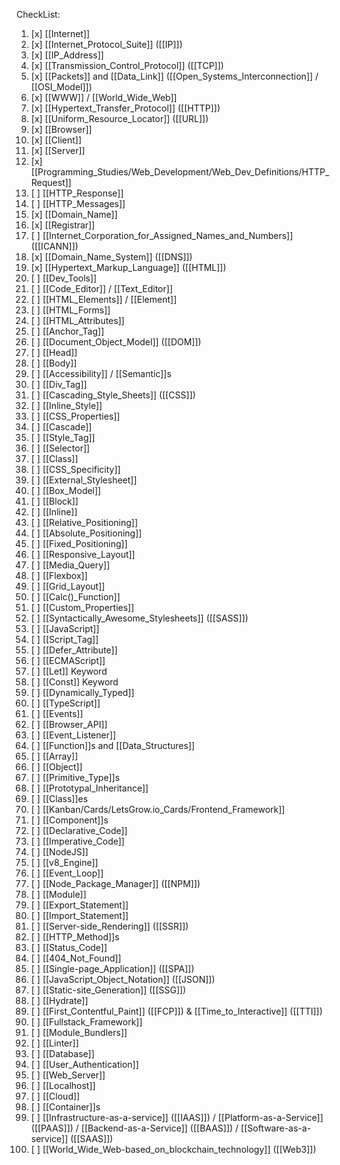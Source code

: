 CheckList:

1. [x] [[Internet]] 
2. [x] [[Internet_Protocol_Suite]] ([[IP]]) 
3. [x] [[IP_Address]] 
4. [x] [[Transmission_Control_Protocol]] ([[TCP]]) 
5. [x] [[Packets]] and [[Data_Link]] ([[Open_Systems_Interconnection]] / [[OSI_Model]]) 
6. [x] [[WWW]] / [[World_Wide_Web]] 
7. [x] [[Hypertext_Transfer_Protocol]] ([[HTTP]]) 
8. [x] [[Uniform_Resource_Locator]] ([[URL]]) 
9. [x] [[Browser]] 
10. [x] [[Client]] 
11. [x] [[Server]] 
12. [x] [[Programming_Studies/Web_Development/Web_Dev_Definitions/HTTP_Request]] 
13. [ ] [[HTTP_Response]] 
14. [ ] [[HTTP_Messages]] 
15. [x] [[Domain_Name]] 
16. [x] [[Registrar]] 
17. [ ] [[Internet_Corporation_for_Assigned_Names_and_Numbers]] ([[ICANN]]) 
18. [x] [[Domain_Name_System]] ([[DNS]]) 
19. [x] [[Hypertext_Markup_Language]] ([[HTML]]) 
20. [ ] [[Dev_Tools]] 
21. [ ] [[Code_Editor]] / [[Text_Editor]]
22. [ ] [[HTML_Elements]] / [[Element]]
23. [ ] [[HTML_Forms]] 
24. [ ] [[HTML_Attributes]] 
25. [ ] [[Anchor_Tag]] 
26. [ ] [[Document_Object_Model]] ([[DOM]]) 
27. [ ] [[Head]] 
28. [ ] [[Body]] 
29. [ ] [[Accessibility]] / [[Semantic]]s 
30. [ ] [[Div_Tag]] 
31. [ ] [[Cascading_Style_Sheets]] ([[CSS]])
32. [ ] [[Inline_Style]] 
33. [ ] [[CSS_Properties]] 
34. [ ] [[Cascade]] 
35. [ ] [[Style_Tag]] 
36. [ ] [[Selector]] 
37. [ ] [[Class]] 
38. [ ] [[CSS_Specificity]] 
39. [ ] [[External_Stylesheet]] 
40. [ ] [[Box_Model]] 
41. [ ] [[Block]] 
42. [ ] [[Inline]] 
43. [ ] [[Relative_Positioning]] 
44. [ ] [[Absolute_Positioning]] 
45. [ ] [[Fixed_Positioning]] 
46. [ ] [[Responsive_Layout]] 
47. [ ] [[Media_Query]] 
48. [ ] [[Flexbox]] 
49. [ ] [[Grid_Layout]] 
50. [ ] [[Calc()_Function]] 
51. [ ] [[Custom_Properties]] 
52. [ ] [[Syntactically_Awesome_Stylesheets]] ([[SASS]])
53. [ ] [[JavaScript]] 
54. [ ] [[Script_Tag]] 
55. [ ] [[Defer_Attribute]] 
56. [ ] [[ECMAScript]] 
57. [ ] [[Let]] Keyword 
58. [ ] [[Const]] Keyword 
59. [ ] [[Dynamically_Typed]] 
60. [ ] [[TypeScript]] 
61. [ ] [[Events]] 
62. [ ] [[Browser_API]] 
63. [ ] [[Event_Listener]] 
64. [ ] [[Function]]s and [[Data_Structures]] 
65. [ ] [[Array]] 
66. [ ] [[Object]] 
67. [ ] [[Primitive_Type]]s 
68. [ ] [[Prototypal_Inheritance]] 
69. [ ] [[Class]]es 
70. [ ] [[Kanban/Cards/LetsGrow.io_Cards/Frontend_Framework]] 
71. [ ] [[Component]]s 
72. [ ] [[Declarative_Code]] 
73. [ ] [[Imperative_Code]] 
74. [ ] [[NodeJS]] 
75. [ ] [[v8_Engine]] 
76. [ ] [[Event_Loop]] 
77. [ ] [[Node_Package_Manager]] ([[NPM]]) 
78. [ ] [[Module]] 
79. [ ] [[Export_Statement]] 
80. [ ] [[Import_Statement]] 
81. [ ] [[Server-side_Rendering]] ([[SSR]]) 
82. [ ] [[HTTP_Method]]s 
83. [ ] [[Status_Code]] 
84. [ ] [[404_Not_Found]] 
85. [ ] [[Single-page_Application]] ([[SPA]]) 
86. [ ] [[JavaScript_Object_Notation]] ([[JSON]]) 
87. [ ] [[Static-site_Generation]] ([[SSG]]) 
88. [ ] [[Hydrate]]
89. [ ] [[First_Contentful_Paint]] ([[FCP]]) & [[Time_to_Interactive]] ([[TTI]]) 
90. [ ] [[Fullstack_Framework]] 
91. [ ] [[Module_Bundlers]] 
92. [ ] [[Linter]] 
93. [ ] [[Database]] 
94. [ ] [[User_Authentication]] 
95. [ ] [[Web_Server]] 
96. [ ] [[Localhost]] 
97. [ ] [[Cloud]] 
98. [ ] [[Container]]s 
99. [ ] [[Infrastructure-as-a-service]] ([[IAAS]]) / [[Platform-as-a-Service]] ([[PAAS]]) / [[Backend-as-a-Service]] ([[BAAS]]) / [[Software-as-a-service]] ([[SAAS]]) 
100. [ ] [[World_Wide_Web-based_on_blockchain_technology]] ([[Web3]])